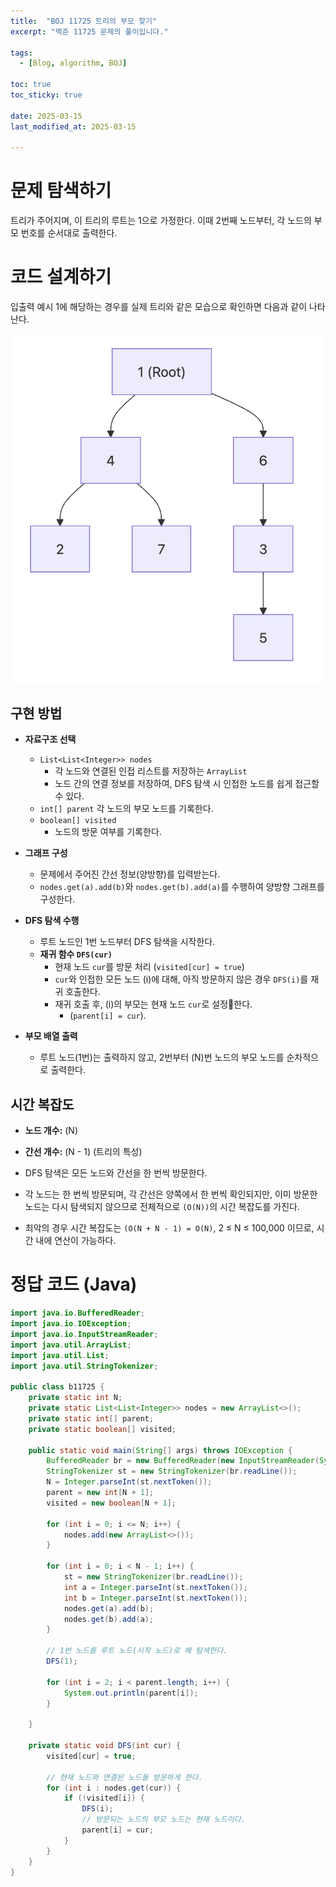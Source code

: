 ```yaml
---
title:  "BOJ 11725 트리의 부모 찾기"
excerpt: "백준 11725 문제의 풀이입니다."

tags:
  - [Blog, algorithm, BOJ]

toc: true
toc_sticky: true
 
date: 2025-03-15
last_modified_at: 2025-03-15

---
```


# 문제 탐색하기

트리가 주어지며, 이 트리의 루트는 1으로 가정한다.
이때 2번째 노드부터, 각 노드의 부모 번호를  순서대로 출력한다.

# 코드 설계하기

입출력 예시 1에 해당하는 경우를 실제 트리와 같은 모습으로 확인하면 다음과 같이 나타난다.

![](/attatchments/p_20250315205949.png)

## 구현 방법

- **자료구조 선택**  
   - `List<List<Integer>> nodes`  
	   - 각 노드와 연결된 인접 리스트를 저장하는 `ArrayList`
	   - 노드 간의 연결 정보를 저장하여, DFS 탐색 시 인접한 노드를 쉽게 접근할 수 있다.
   - `int[] parent`
     각 노드의 부모 노드를 기록한다.
   - `boolean[] visited`
	   - 노드의 방문 여부를 기록한다.
- **그래프 구성**  
	- 문제에서 주어진 간선 정보(양방향)를 입력받는다.
    - `nodes.get(a).add(b)`와 `nodes.get(b).add(a)`를 수행하여 양방향 그래프를 구성한다.

- **DFS 탐색 수행**  
	- 루트 노드인 1번 노드부터 DFS 탐색을 시작한다.
	- **재귀 함수 `DFS(cur)`**  
	    - 현재 노드 `cur`를 방문 처리 (`visited[cur] = true`)
	    - `cur`와 인접한 모든 노드 \(i\)에 대해, 아직 방문하지 않은 경우 `DFS(i)`를 재귀 호출한다.
	    - 재귀 호출 후, \(i\)의 부모는 현재 노드 `cur`로 설정한다.
		    - (`parent[i] = cur`).

- **부모 배열 출력**  
	- 루트 노드(1번)는 출력하지 않고, 2번부터 \(N\)번 노드의 부모 노드를 순차적으로 출력한다.


## 시간 복잡도

 - **노드 개수:** \(N\)  
- **간선 개수:** \(N - 1\) (트리의 특성)

- DFS 탐색은 모든 노드와 간선을 한 번씩 방문한다.
- 각 노드는 한 번씩 방문되며, 각 간선은 양쪽에서 한 번씩 확인되지만, 이미 방문한 노드는 다시 탐색되지 않으므로 전체적으로 `(O(N))`의 시간 복잡도를 가진다.
- 최악의 경우 시간 복잡도는 `(O(N + N - 1) = O(N)`, 2 ≤ N ≤ 100,000 이므로, 시간 내에 연산이 가능하다.

# 정답 코드 (Java)

```java
import java.io.BufferedReader;  
import java.io.IOException;  
import java.io.InputStreamReader;  
import java.util.ArrayList;  
import java.util.List;  
import java.util.StringTokenizer;  
  
public class b11725 {  
    private static int N;  
    private static List<List<Integer>> nodes = new ArrayList<>();  
    private static int[] parent;  
    private static boolean[] visited;  
  
    public static void main(String[] args) throws IOException {  
        BufferedReader br = new BufferedReader(new InputStreamReader(System.in));  
        StringTokenizer st = new StringTokenizer(br.readLine());  
        N = Integer.parseInt(st.nextToken());  
        parent = new int[N + 1];  
        visited = new boolean[N + 1];  
  
        for (int i = 0; i <= N; i++) {  
            nodes.add(new ArrayList<>());  
        }  
  
        for (int i = 0; i < N - 1; i++) {  
            st = new StringTokenizer(br.readLine());  
            int a = Integer.parseInt(st.nextToken());  
            int b = Integer.parseInt(st.nextToken());  
            nodes.get(a).add(b);  
            nodes.get(b).add(a);  
        }  
  
        // 1번 노드를 루트 노드(시작 노드)로 해 탐색한다.  
        DFS(1);  
  
        for (int i = 2; i < parent.length; i++) {  
            System.out.println(parent[i]);  
        }  
  
    }  
  
    private static void DFS(int cur) {  
        visited[cur] = true;  
  
        // 현재 노드와 연결된 노드들 방문하게 한다.  
        for (int i : nodes.get(cur)) {  
            if (!visited[i]) {  
                DFS(i);  
                // 방문되는 노드의 부모 노드는 현재 노드이다.  
                parent[i] = cur;  
            }  
        }  
    }  
}
```


